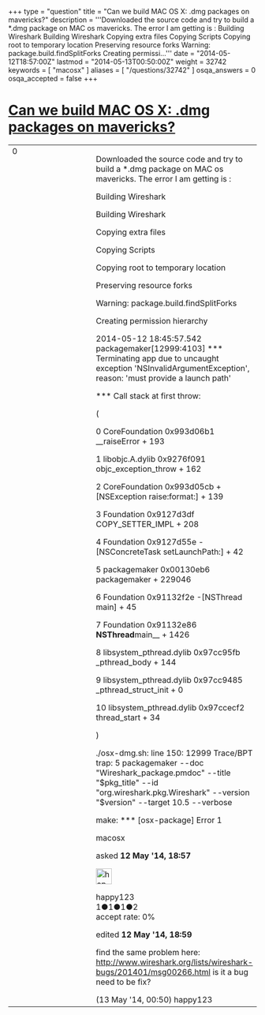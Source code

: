 +++
type = "question"
title = "Can we build MAC OS X: .dmg packages on mavericks?"
description = '''Downloaded the source code and try to build a *.dmg package on MAC os mavericks.  The error I am getting is : Building Wireshark Building Wireshark Copying extra files Copying Scripts Copying root to temporary location Preserving resource forks Warning: package.build.findSplitForks Creating permissi...'''
date = "2014-05-12T18:57:00Z"
lastmod = "2014-05-13T00:50:00Z"
weight = 32742
keywords = [ "macosx" ]
aliases = [ "/questions/32742" ]
osqa_answers = 0
osqa_accepted = false
+++

<div class="headNormal">

# [Can we build MAC OS X: .dmg packages on mavericks?](/questions/32742/can-we-build-mac-os-x-dmg-packages-on-mavericks)

</div>

<div id="main-body">

<div id="askform">

<table id="question-table" style="width:100%;"><colgroup><col style="width: 50%" /><col style="width: 50%" /></colgroup><tbody><tr class="odd"><td style="width: 30px; vertical-align: top"><div class="vote-buttons"><span id="post-32742-upvote" class="ajax-command post-vote up" rel="nofollow" title="I like this post (click again to cancel)"> </span><div id="post-32742-score" class="post-score" title="current number of votes">0</div><span id="post-32742-downvote" class="ajax-command post-vote down" rel="nofollow" title="I dont like this post (click again to cancel)"> </span> <span id="favorite-mark" class="ajax-command favorite-mark" rel="nofollow" title="mark/unmark this question as favorite (click again to cancel)"> </span><div id="favorite-count" class="favorite-count"></div></div></td><td><div id="item-right"><div class="question-body"><p>Downloaded the source code and try to build a *.dmg package on MAC os mavericks. The error I am getting is :</p><p>Building Wireshark</p><p>Building Wireshark</p><p>Copying extra files</p><p>Copying Scripts</p><p>Copying root to temporary location</p><p>Preserving resource forks</p><p>Warning: package.build.findSplitForks</p><p>Creating permission hierarchy</p><p>2014-05-12 18:45:57.542 packagemaker[12999:4103] *** Terminating app due to uncaught exception 'NSInvalidArgumentException', reason: 'must provide a launch path'</p><p>*** Call stack at first throw:</p><p>(</p><p>0 CoreFoundation 0x993d06b1 __raiseError + 193</p><p>1 libobjc.A.dylib 0x9276f091 objc_exception_throw + 162</p><p>2 CoreFoundation 0x993d05cb +[NSException raise:format:] + 139</p><p>3 Foundation 0x9127d3df COPY_SETTER_IMPL + 208</p><p>4 Foundation 0x9127d55e -[NSConcreteTask setLaunchPath:] + 42</p><p>5 packagemaker 0x00130eb6 packagemaker + 229046</p><p>6 Foundation 0x91132f2e -[NSThread main] + 45</p><p>7 Foundation 0x91132e86 <strong>NSThread</strong>main__ + 1426</p><p>8 libsystem_pthread.dylib 0x97cc95fb _pthread_body + 144</p><p>9 libsystem_pthread.dylib 0x97cc9485 _pthread_struct_init + 0</p><p>10 libsystem_pthread.dylib 0x97ccecf2 thread_start + 34</p><p>)</p><p>./osx-dmg.sh: line 150: 12999 Trace/BPT trap: 5 packagemaker --doc "Wireshark_package.pmdoc" --title "$pkg_title" --id "org.wireshark.pkg.Wireshark" --version "$version" --target 10.5 --verbose</p><p>make: *** [osx-package] Error 1</p></div><div id="question-tags" class="tags-container tags"><span class="post-tag tag-link-macosx" rel="tag" title="see questions tagged &#39;macosx&#39;">macosx</span></div><div id="question-controls" class="post-controls"></div><div class="post-update-info-container"><div class="post-update-info post-update-info-user"><p>asked <strong>12 May '14, 18:57</strong></p><img src="https://secure.gravatar.com/avatar/a0493f47a59fa99e13242a0f65449dd6?s=32&amp;d=identicon&amp;r=g" class="gravatar" width="32" height="32" alt="happy123&#39;s gravatar image" /><p><span>happy123</span><br />
<span class="score" title="1 reputation points">1</span><span title="1 badges"><span class="badge1">●</span><span class="badgecount">1</span></span><span title="1 badges"><span class="silver">●</span><span class="badgecount">1</span></span><span title="2 badges"><span class="bronze">●</span><span class="badgecount">2</span></span><br />
<span class="accept_rate" title="Rate of the user&#39;s accepted answers">accept rate:</span> <span title="happy123 has no accepted answers">0%</span></p></div><div class="post-update-info post-update-info-edited"><p><span> edited <strong>12 May '14, 18:59</strong> </span></p></div></div><div id="comments-container-32742" class="comments-container"><span id="32750"></span><div id="comment-32750" class="comment"><div id="post-32750-score" class="comment-score"></div><div class="comment-text"><p>find the same problem here: <a href="http://www.wireshark.org/lists/wireshark-bugs/201401/msg00266.html">http://www.wireshark.org/lists/wireshark-bugs/201401/msg00266.html</a> is it a bug need to be fix?</p></div><div id="comment-32750-info" class="comment-info"><span class="comment-age">(13 May '14, 00:50)</span> <span class="comment-user userinfo">happy123</span></div></div></div><div id="comment-tools-32742" class="comment-tools"></div><div class="clear"></div><div id="comment-32742-form-container" class="comment-form-container"></div><div class="clear"></div></div></td></tr></tbody></table>

</div>

</div>

